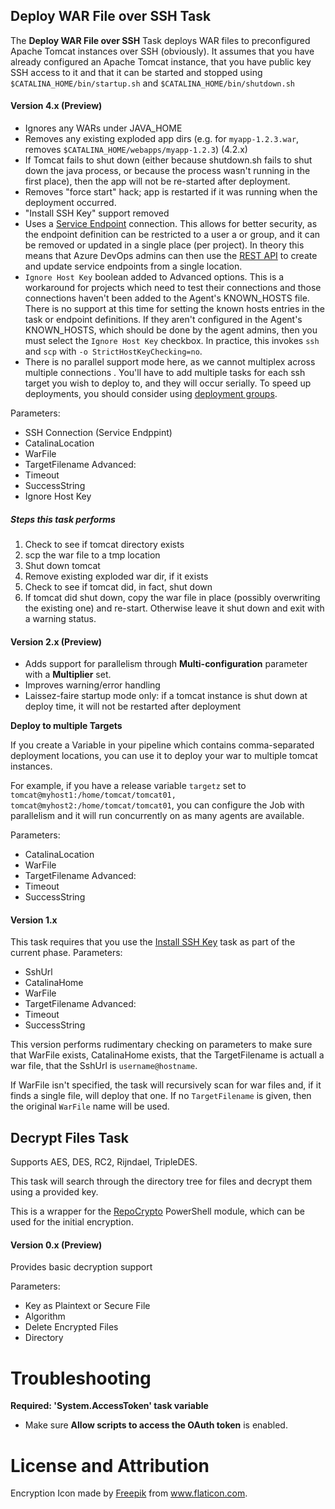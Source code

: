 ## Deploy WAR File over SSH Task
The **Deploy WAR File over SSH** Task deploys WAR files to preconfigured Apache Tomcat instances over SSH (obviously).  It assumes that you have already configured an Apache Tomcat instance, that you have public key SSH access to it  and that it can be started and stopped using  `$CATALINA_HOME/bin/startup.sh` and `$CATALINA_HOME/bin/shutdown.sh`

#### Version 4.x (Preview)
* Ignores any WARs under JAVA_HOME
* Removes any existing exploded app dirs (e.g. for `myapp-1.2.3.war`, removes `$CATALINA_HOME/webapps/myapp-1.2.3`) (4.2.x)
* If Tomcat fails to shut down (either because shutdown.sh fails to shut down the java process, or because the process wasn't running in the first place), then the app will not be re-started after deployment.
* Removes "force start" hack; app is restarted if it was running when the deployment occurred.
* "Install SSH Key" support removed
* Uses a [Service Endpoint](https://docs.microsoft.com/en-us/azure/devops/pipelines/library/service-endpoints?view=vsts) connection.  This allows for better security, as the endpoint definition can be restricted to a user a or group, and it can be removed or updated in a single place (per project).  In theory this means that Azure DevOps admins can then use the [REST API](https://docs.microsoft.com/en-us/rest/api/azure/devops/serviceendpoint/endpoints/create?view=azure-devops-rest-5.0) to create and update service endpoints from a single location.
* `Ignore Host Key` boolean added to Advanced options.  This is a workaround for projects which need to test their connections and those connections haven't been added to the Agent's KNOWN_HOSTS file.  There is no support at this time for setting the known hosts entries in the task or endpoint definitions.  If they aren't configured in the Agent's KNOWN_HOSTS, which should be done by the agent admins, then you must select the `Ignore Host Key` checkbox.  In practice, this invokes `ssh` and `scp` with `-o StrictHostKeyChecking=no`.
* There is no parallel support mode here, as we cannot multiplex across multiple connections .  You'll have to add multiple tasks for each ssh target you wish to deploy to, and they will occur serially.  To speed up deployments, you should consider using [deployment groups](https://docs.microsoft.com/en-us/azure/devops/pipelines/process/deployment-group-phases?view=vsts).


Parameters:
* SSH Connection (Service Endppint)
* CatalinaLocation
* WarFile
* TargetFilename
Advanced:
* Timeout
* SuccessString 
* Ignore Host Key

##### Steps this task performs
1. Check to see if tomcat directory exists
2. scp the war file to a tmp location
3. Shut down tomcat
4. Remove existing exploded war dir, if it exists
5. Check to see if tomcat did, in fact, shut down
6. If tomcat did shut down, copy the war file in place (possibly overwriting the existing one) and re-start.  Otherwise leave it shut down and exit with a warning status.

#### Version 2.x (Preview)
* Adds support for parallelism through **Multi-configuration** parameter with a **Multiplier** set.  
* Improves warning/error handling
* Laissez-faire startup mode only: if a tomcat instance is shut down at deploy time, it will not be restarted after deployment

**Deploy to multiple Targets**

If you create a Variable in your pipeline which contains comma-separated deployment locations, you can use it
to deploy your war to multiple tomcat instances.

For example, if you have a release variable `targetz` set to `tomcat@myhost1:/home/tomcat/tomcat01, tomcat@myhost2:/home/tomcat/tomcat01`, 
you can configure the Job with parallelism and it will run concurrently on as many agents are available.

Parameters:
* CatalinaLocation
* WarFile
* TargetFilename
Advanced:
* Timeout
* SuccessString 

#### Version 1.x
This task requires that you use the [Install SSH Key](https://docs.microsoft.com/en-us/vsts/pipelines/tasks/utility/install-ssh-key?view=vsts) task as part of the current phase.
Parameters:
* SshUrl
* CatalinaHome
* WarFile
* TargetFilename
Advanced:
* Timeout
* SuccessString 

This version performs rudimentary checking on parameters to make sure that WarFile exists, CatalinaHome exists, that the TargetFilename is actuall a war file, that the SshUrl is `username@hostname`.  

If WarFile isn't specified, the task will recursively scan for war files and, if it finds a single file, will deploy that one.  If no `TargetFilename` is given, then the original `WarFile` name will be used.

## Decrypt Files Task
Supports AES, DES, RC2, Rijndael, TripleDES.

This task will search through the directory tree for files and decrypt them using a provided key. 

This is a wrapper for the [RepoCrypto](https://github.com/tmcoma/RepoCrypto) PowerShell module, which can be used for the initial encryption.

#### Version 0.x (Preview)
Provides basic decryption support

Parameters:
- Key as Plaintext or Secure File
- Algorithm 
- Delete Encrypted Files
- Directory

# Troubleshooting

**Required: 'System.AccessToken' task variable**
- Make sure **Allow scripts to access the OAuth token** is enabled.

# License and Attribution
Encryption Icon made by [Freepik](http://www.freepik.com/) from www.flaticon.com.

